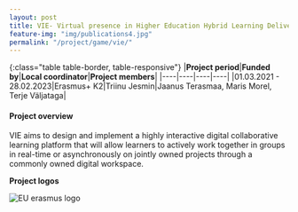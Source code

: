 ```yaml
---
layout: post
title: VIE- Virtual presence in Higher Education Hybrid Learning Delivery 
feature-img: "img/publications4.jpg"
permalink: "/project/game/vie/"
---
```


{:class="table table-border, table-responsive"}
|**Project period**|**Funded by**|**Local coordinator**|**Project members**|
|----|----|----|----|
|01.03.2021 - 28.02.2023|Erasmus+ K2|Triinu Jesmin|Jaanus Terasmaa, Maris Morel, Terje Väljataga|

#### Project overview
VIE aims to design and implement a highly interactive digital collaborative learning platform that will allow learners to actively work together in groups in real-time or asynchronously on jointly owned projects through a commonly owned digital workspace. 

**Project logos**
<div> 
    <img class="img-fluid-innews" src="{{ '/img/financier_logos/erasmus_K2.jpg' | prepend: site.baseurl }}" alt="EU erasmus logo">
</div>